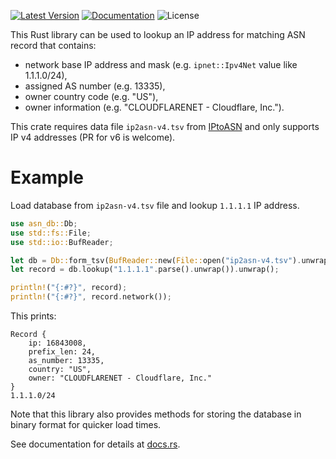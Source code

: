 [![Latest Version]][crates.io] [![Documentation]][docs.rs] ![License]

This Rust library can be used to lookup an IP address for matching ASN record that contains:

* network base IP address and mask (e.g. `ipnet::Ipv4Net` value like 1.1.1.0/24),
* assigned AS number (e.g. 13335),
* owner country code (e.g. "US"),
* owner information (e.g. "CLOUDFLARENET - Cloudflare, Inc.").

This crate requires data file `ip2asn-v4.tsv` from [IPtoASN](https://iptoasn.com/) and only supports IP v4 addresses (PR for v6 is welcome).

# Example
Load database from `ip2asn-v4.tsv` file and lookup `1.1.1.1` IP address.

```rust
use asn_db::Db;
use std::fs::File;
use std::io::BufReader;

let db = Db::form_tsv(BufReader::new(File::open("ip2asn-v4.tsv").unwrap())).unwrap();
let record = db.lookup("1.1.1.1".parse().unwrap()).unwrap();

println!("{:#?}", record);
println!("{:#?}", record.network());
```

This prints:
```noformat
Record {
    ip: 16843008,
    prefix_len: 24,
    as_number: 13335,
    country: "US",
    owner: "CLOUDFLARENET - Cloudflare, Inc."
}
1.1.1.0/24
```

Note that this library also provides methods for storing the database in binary format for quicker load times.

See documentation for details at [docs.rs](https://docs.rs/asn-db).

[crates.io]: https://crates.io/crates/asn-db
[Latest Version]: https://img.shields.io/crates/v/asn-db.svg
[Documentation]: https://docs.rs/asn-db/badge.svg
[docs.rs]: https://docs.rs/asn-db
[License]: https://img.shields.io/crates/l/asn-db.svg

